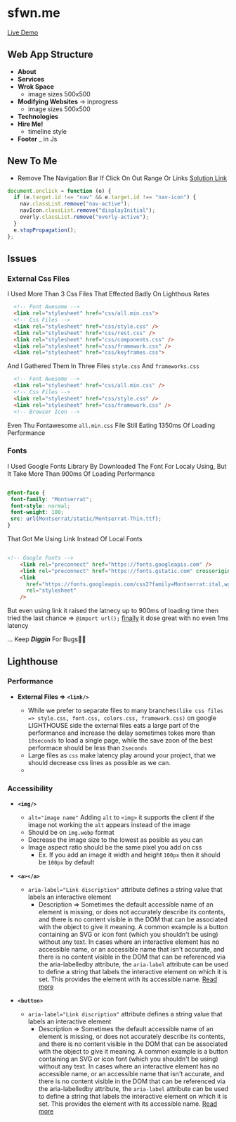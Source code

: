 # sfwn.me

[Live Demo](https://sfwnisme.github.io/sfwn.me-/)

## Web App Structure

- **About**
- **Services**
- **Wrok Space**
  - image sizes 500x500
- **Modifying Websites** → inprogress
  - image sizes 500x500
- **Technologies**
- **Hire Me!**
  - timeline style
- **Footer** \_ in Js

## New To Me

- Remove The Navigation Bar If Click On Out Range Or Links
  [Solution Link](https://www.youtube.com/watch?v=iP63fDXk-W8)

```javascript
document.onclick = function (e) {
  if (e.target.id !== "nav" && e.target.id !== "nav-icon") {
    nav.classList.remove("nav-active");
    navIcon.classList.remove("displayInitial");
    overly.classList.remove("overly-active");
  }
  e.stopPropagation();
};
```

## Issues

### External Css Files

I Used More Than 3 Css Files That Effected Badly On Lighthous Rates

```Html
  <!-- Font Awesome -->
  <link rel="stylesheet" href="css/all.min.css">
  <!-- Css Files -->
  <link rel="stylesheet" href="css/style.css" />
  <link rel="stylesheet" href="css/rest.css" />
  <link rel="stylesheet" href="css/components.css" />
  <link rel="stylesheet" href="css/framework.css" />
  <link rel="stylesheet" href="css/keyframes.css">
```

And I Gathered Them In Three Files `style.css` And `frameworks.css`

```Html
  <!-- Font Awesome -->
  <link rel="stylesheet" href="css/all.min.css" />
  <!-- Css Files -->
  <link rel="stylesheet" href="css/style.css" />
  <link rel="stylesheet" href="css/framework.css" />
  <!-- Browser Icon -->
```

Even Thu Fontawesome `all.min.css` File Still Eating 1350ms Of Loading Performance

### Fonts

I Used Google Fonts Library By Downloaded The Font For Localy Using, But It Take More Than 900ms Of Loading Performance

```Css

@font-face {
 font-family: "Montserrat";
 font-style: normal;
 font-weight: 100;
 src: url(Montserrat/static/Montserrat-Thin.ttf);
}
```

That Got Me Using Link Instead Of Local Fonts

```Html

<!-- Google Fonts -->
    <link rel="preconnect" href="https://fonts.googleapis.com" />
    <link rel="preconnect" href="https://fonts.gstatic.com" crossorigin />
    <link
      href="https://fonts.googleapis.com/css2?family=Montserrat:ital,wght@0,100;0,200;0,300;0,400;0,500;0,600;0,700;0,800;0,900;1,100;1,200;1,300;1,400;1,500;1,600;1,700;1,800;1,900&display=swap"
      rel="stylesheet"
    />

```

But even using link it raised the latnecy up to 900ms of loading time
then tried the last chance => `@import url();`
<u>finally</u> it dose great with no even 1ms latency

... Keep **_Diggin_** For Bugs🤦‍♂️

## Lighthouse

### Performance

- **External Files => `<link/>`**

  - While we prefer to separate files to many branches`(like css files => style.css, font.css, colors.css, framework.css)` on google LIGHTHOUSE side the external files eats a large part of the performance and increase the delay
    sometimes tokes more than `10seconds` to load a single page, while the save zoon of the best performace should be less than `2seconds`
  - Large files as `css` make latency play around your project, that we should decrease css lines as possible as we can.
  -

### Accessibility

- **`<img/>`**

  - `alt="image name"` Adding `alt` to `<img>` it supports the client if the image not working the `alt` appears instead of the image
  - Should be on `img.webp` format
  - Decrease the image size to the lowest as posible as you can
  - Image aspect ratio should be the same pixel you add on css
    - Ex. If you add an image it width and height `100px` then it should be `100px` by default

- **`<a></a>`**

  - `aria-label="Link discription"` attribute defines a string value that labels an interactive element
    - Description => Sometimes the default accessible name of an element is missing, or does not accurately describe its contents, and there is no content visible in the DOM that can be associated with the object to give it meaning. A common example is a button containing an SVG or icon font (which you shouldn't be using) without any text.
      In cases where an interactive element has no accessible name, or an accessible name that isn't accurate, and there is no content visible in the DOM that can be referenced via the aria-labelledby attribute, the `aria-label` attribute can be used to define a string that labels the interactive element on which it is set. This provides the element with its accessible name.
      [Read more](https://developer.mozilla.org/en-US/docs/Web/Accessibility/ARIA/Attributes/aria-label)

- **`<button>`**
  - `aria-label="Link discription"` attribute defines a string value that labels an interactive element
    - Description => Sometimes the default accessible name of an element is missing, or does not accurately describe its contents, and there is no content visible in the DOM that can be associated with the object to give it meaning. A common example is a button containing an SVG or icon font (which you shouldn't be using) without any text.
      In cases where an interactive element has no accessible name, or an accessible name that isn't accurate, and there is no content visible in the DOM that can be referenced via the aria-labelledby attribute, the `aria-label` attribute can be used to define a string that labels the interactive element on which it is set. This provides the element with its accessible name.
      [Read more](https://developer.mozilla.org/en-US/docs/Web/Accessibility/ARIA/Attributes/aria-label)
